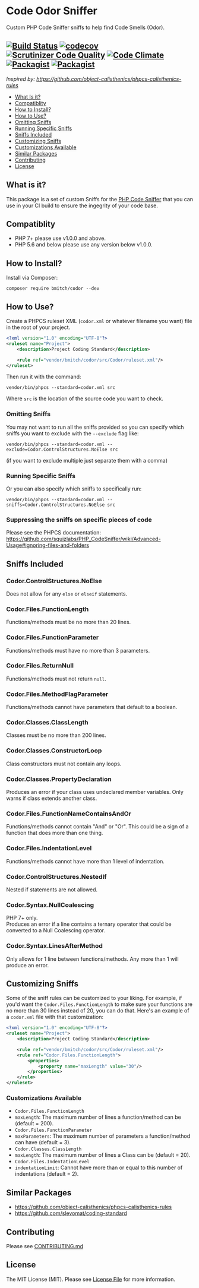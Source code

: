 # Code Odor Sniffer
Custom PHP Code Sniffer sniffs to help find Code Smells (Odor).

[![Build Status](https://travis-ci.org/bmitch/Codor.svg?branch=master)](https://travis-ci.org/bmitch/Codor) [![codecov](https://codecov.io/gh/bmitch/Codor/branch/master/graph/badge.svg)](https://codecov.io/gh/bmitch/Codor) [![Scrutinizer Code Quality](https://scrutinizer-ci.com/g/bmitch/Codor/badges/quality-score.png?b=master)](https://scrutinizer-ci.com/g/bmitch/Codor/?branch=master) [![Code Climate](https://codeclimate.com/github/bmitch/Codor/badges/gpa.svg)](https://codeclimate.com/github/bmitch/Codor) [![Packagist](https://img.shields.io/packagist/v/bmitch/codor.svg)]() [![Packagist](https://img.shields.io/packagist/l/bmitch/codor.svg)]()
----------
_Inspired by: https://github.com/object-calisthenics/phpcs-calisthenics-rules_

* [What Is it?](#what-is-it)
* [Compatiblity](#compatibility)
* [How to Install?](#how-to-install)
* [How to Use?](#how-to-use)
 * [Omitting Sniffs](#omitting-sniffs)
 * [Running Specific Sniffs](#running-specific-sniffs)
* [Sniffs Included](#sniffs-included)
* [Customizing Sniffs](#customizing-sniffs)
 * [Customizations Available](#customizations-available)
* [Similar Packages](#similar-packages)
* [Contributing](#contributing)
* [License](#license)

## What is it? ##
This package is a set of custom Sniffs for the [PHP Code Sniffer](https://github.com/squizlabs/PHP_CodeSniffer) that you can use in your CI build to ensure the ingegrity of your code base.

## Compatiblity ##
* PHP 7+ please use v1.0.0 and above.
* PHP 5.6 and below please use any version below v1.0.0.

## How to Install? ##

Install via Composer:
```
composer require bmitch/codor --dev
```

## How to Use? ##
Create a PHPCS ruleset XML (`codor.xml` or whatever filename you want) file in the root of your project.
```xml
<?xml version="1.0" encoding="UTF-8"?>
<ruleset name="Project">
    <description>Project Coding Standard</description>

    <rule ref="vendor/bmitch/codor/src/Codor/ruleset.xml"/>
</ruleset>
```

Then run it with the command:
```
vendor/bin/phpcs --standard=codor.xml src 
```

Where `src` is the location of the source code you want to check.

### Omitting Sniffs ###
You may not want to run all the sniffs provided so you can specify which sniffs you want to exclude with the `--exclude` flag like:
```
vendor/bin/phpcs --standard=codor.xml --exclude=Codor.ControlStructures.NoElse src
```
(if you want to exclude multiple just separate them with a comma)

### Running Specific Sniffs ###
Or you can also specify which sniffs to specifically run:
```
vendor/bin/phpcs --standard=codor.xml --sniffs=Codor.ControlStructures.NoElse src
```

### Suppressing the sniffs on specific pieces of code
Please see the PHPCS documentation:  
https://github.com/squizlabs/PHP_CodeSniffer/wiki/Advanced-Usage#ignoring-files-and-folders

## Sniffs Included ##
### Codor.ControlStructures.NoElse ###
Does not allow for any `else` or `elseif` statements.

### Codor.Files.FunctionLength ###
Functions/methods must be no more than 20 lines.

### Codor.Files.FunctionParameter ###
Functions/methods must have no more than 3 parameters.

### Codor.Files.ReturnNull ###
Functions/methods must not return `null`.

### Codor.Files.MethodFlagParameter ###
Functions/methods cannot have parameters that default to a boolean.

### Codor.Classes.ClassLength ###
Classes must be no more than 200 lines.

### Codor.Classes.ConstructorLoop ###
Class constructors must not contain any loops.

### Codor.Classes.PropertyDeclaration ###
Produces an error if your class uses undeclared member variables. Only warns if class extends another class. 

### Codor.Files.FunctionNameContainsAndOr ###
Functions/methods cannot contain "And" or "Or". This could be a sign of a function that does more than one thing.

### Codor.Files.IndentationLevel ###
Functions/methods cannot have more than 1 level of indentation.

### Codor.ControlStructures.NestedIf ###
Nested if statements are not allowed.

### Codor.Syntax.NullCoalescing ###
PHP 7+ only.  
Produces an error if a line contains a ternary operator that could be converted to a Null Coalescing operator.

### Codor.Syntax.LinesAfterMethod ###
Only allows for 1 line between functions/methods. Any more than 1 will produce an error.


## Customizing Sniffs ##
Some of the sniff rules can be customized to your liking. For example, if you'd want the `Codor.Files.FunctionLength` to make sure your functions are no more than 30 lines instead of 20, you can do that. Here's an example of a `codor.xml` file with that customization:
```xml
<?xml version="1.0" encoding="UTF-8"?>
<ruleset name="Project">
    <description>Project Coding Standard</description>

    <rule ref="vendor/bmitch/codor/src/Codor/ruleset.xml"/>
	<rule ref="Codor.Files.FunctionLength">
		<properties>
			<property name="maxLength" value="30"/>
		</properties>
	</rule>
</ruleset>
```

### Customizations Available
* `Codor.Files.FunctionLength`
 * `maxLength`: The maximum number of lines a function/method can be (default = 200).
* `Codor.Files.FunctionParameter`
 * `maxParameters`: The maximum number of parameters a function/method can have (default = 3).
* `Codor.Classes.ClassLength`
 * `maxLength`: The maximum number of lines a Class can be (default = 20).
* `Codor.Files.IndentationLevel`
 * `indentationLimit`: Cannot have more than or equal to this number of indentations (default = 2).

## Similar Packages
* https://github.com/object-calisthenics/phpcs-calisthenics-rules
* https://github.com/slevomat/coding-standard

## Contributing ##
Please see [CONTRIBUTING.md](CONTRIBUTING.md)

## License ##

The MIT License (MIT). Please see [License File](LICENSE.md) for more information.
